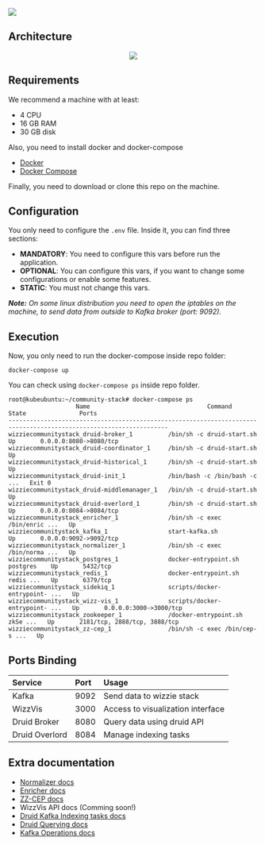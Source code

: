 ![](https://user-images.githubusercontent.com/4025771/44583199-7e492c80-a7a4-11e8-9e92-e8580e05ab43.png)

## Architecture

<div style="text-align:center"><img src ="https://user-images.githubusercontent.com/4025771/44580729-56a19680-a79b-11e8-97f6-e48ce39cb891.png" /></div>

## Requirements

We recommend a machine with at least:

* 4 CPU
* 16 GB RAM
* 30 GB disk

Also, you need to install docker and docker-compose

* [Docker](https://store.docker.com/search?type=edition&offering=community)
* [Docker Compose](https://docs.docker.com/compose/install/)

Finally, you need to download or clone this repo on the machine.

## Configuration

You only need to configure the `.env` file. Inside it, you can find three sections:

* **MANDATORY**: You need to configure this vars before run the application.
* **OPTIONAL**: You can configure this vars, if you want to change some configurations or enable some features.
* **STATIC**: You must not change this vars.  

***Note:*** *On some linux distribution you need to open the iptables on the machine, to send data from outside to Kafka broker (port: 9092).*


## Execution

Now, you only need to run the docker-compose inside repo folder:

```
docker-compose up
```

You can check using `docker-compose ps` inside repo folder.

```
root@kubeubuntu:~/community-stack# docker-compose ps
                   Name                                 Command               State               Ports
-------------------------------------------------------------------------------------------------------------------
wizziecommunitystack_druid-broker_1          /bin/sh -c druid-start.sh        Up       0.0.0.0:8080->8080/tcp
wizziecommunitystack_druid-coordinator_1     /bin/sh -c druid-start.sh        Up
wizziecommunitystack_druid-historical_1      /bin/sh -c druid-start.sh        Up
wizziecommunitystack_druid-init_1            /bin/bash -c /bin/bash -c  ...   Exit 0
wizziecommunitystack_druid-middlemanager_1   /bin/sh -c druid-start.sh        Up
wizziecommunitystack_druid-overlord_1        /bin/sh -c druid-start.sh        Up       0.0.0.0:8084->8084/tcp
wizziecommunitystack_enricher_1              /bin/sh -c exec /bin/enric ...   Up
wizziecommunitystack_kafka_1                 start-kafka.sh                   Up       0.0.0.0:9092->9092/tcp
wizziecommunitystack_normalizer_1            /bin/sh -c exec /bin/norma ...   Up
wizziecommunitystack_postgres_1              docker-entrypoint.sh postgres    Up       5432/tcp
wizziecommunitystack_redis_1                 docker-entrypoint.sh redis ...   Up       6379/tcp
wizziecommunitystack_sidekiq_1               scripts/docker-entrypoint- ...   Up
wizziecommunitystack_wizz-vis_1              scripts/docker-entrypoint- ...   Up       0.0.0.0:3000->3000/tcp
wizziecommunitystack_zookeeper_1             /docker-entrypoint.sh zkSe ...   Up       2181/tcp, 2888/tcp, 3888/tcp
wizziecommunitystack_zz-cep_1                /bin/sh -c exec /bin/cep-s ...   Up
```

## Ports Binding

| Service        | Port           | Usage                             |
| :------------- | :------------- | :-------------------------------- |
| Kafka          | 9092           | Send data to wizzie stack         |
| WizzVis        | 3000           | Access to visualization interface |
| Druid Broker   | 8080           | Query data using druid API        |
| Druid Overlord | 8084           | Manage indexing tasks             |

## Extra documentation

* [Normalizer docs](https://wizzie-io.github.io/normalizer/)
* [Enricher docs](https://wizzie-io.github.io/enricher/)
* [ZZ-CEP docs](https://wizzie-io.github.io/zz-cep/)
* WizzVis API docs (Comming soon!)
* [Druid Kafka Indexing tasks docs](http://druid.io/docs/latest/development/extensions-core/kafka-ingestion.html)
* [Druid Querying docs](http://druid.io/docs/latest/querying/querying.html)
* [Kafka Operations docs](https://kafka.apache.org/documentation/#basic_ops)
